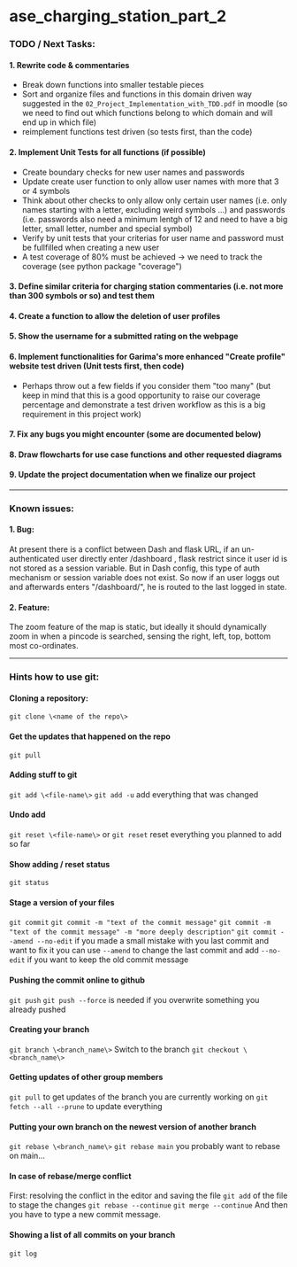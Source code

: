 # ase_charging_station_part_2

### TODO / Next Tasks:
#### 1. Rewrite code & commentaries
- Break down functions into smaller testable pieces
- Sort and organize files and functions in this domain driven way suggested in the `02_Project_Implementation_with_TDD.pdf` in moodle (so we need to find out which functions belong to which domain and will end up in which file)
- reimplement functions test driven (so tests first, than the code)
#### 2. Implement Unit Tests for all functions (if possible)
- Create boundary checks for new user names and passwords
- Update create user function to only allow user names with more that 3 or 4 symbols
- Think about other checks to only allow only certain user names (i.e. only names starting with a letter, excluding weird symbols ...) and passwords (i.e. passwords also need a minimum lentgh of 12 and need to have a big letter, small letter, number and special symbol)
- Verify by unit tests that your criterias for user name and password must be fullfilled when creating a new user
- A test coverage of 80% must be achieved -> we need to track the coverage (see python package "coverage")
#### 3. Define similar criteria for charging station commentaries (i.e. not more than 300 symbols or so) and test them
#### 4. Create a function to allow the deletion of user profiles
#### 5. Show the username for a submitted rating on the webpage
#### 6. Implement functionalities for Garima's more enhanced "Create profile" website test driven (Unit tests first, then code)
- Perhaps throw out a few fields if you consider them "too many" (but keep in mind that this is a good opportunity to raise our coverage percentage and demonstrate a test driven workflow as this is a big requirement in this project work)
#### 7. Fix any bugs you might encounter (some are documented below)
#### 8. Draw flowcharts for use case functions and other requested diagrams
#### 9. Update the project documentation when we finalize our project

---

### Known issues:
#### 1. Bug:
At present there is a conflict between Dash and flask URL, if an un-authenticated user directly enter /dashboard , flask restrict since it user id is not stored as a session variable. But in Dash config, this type of auth mechanism or session variable does not exist. So now if an user loggs out and afterwards enters "/dashboard/", he is routed to the last logged in state.

#### 2. Feature:
The zoom feature of the map is static, but ideally it should dynamically zoom in when a pincode is searched, sensing the right, left, top, bottom most co-ordinates.

---

### Hints how to use git:
#### Cloning a repository:
`git clone \<name of the repo\>`

#### Get the updates that happened on the repo
`git pull`

#### Adding stuff to git
`git add \<file-name\>`
`git add -u` add everything that was changed

#### Undo add
`git reset \<file-name\>` or
`git reset` reset everything you planned to add so far

#### Show adding / reset status
`git status`

#### Stage a version of your files
`git commit`
`git commit -m "text of the commit message"`
`git commit -m "text of the commit message" -m "more deeply description"`
`git commit --amend --no-edit` if you made a small mistake with you last commit and want to fix it
you can use `--amend` to change the last commit and add `--no-edit` if you want to keep the old commit
message

#### Pushing the commit online to github
`git push`
`git push --force` is needed if you overwrite something you already pushed

#### Creating your branch
`git branch \<branch_name\>`
Switch to the branch
`git checkout \<branch_name\>`

#### Getting updates of other group members
`git pull` to get updates of the branch you are currently working on
`git fetch --all --prune` to update everything

#### Putting your own branch on the newest version of another branch
`git rebase \<branch_name\>`
`git rebase main` you probably want to rebase on main...

#### In case of rebase/merge conflict
First: resolving the conflict in the editor and saving the file
`git add` of the file to stage the changes
`git rebase --continue`
`git merge --continue`
And then you have to type a new commit message.

#### Showing a list of all commits on your branch
`git log`